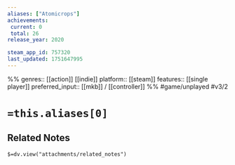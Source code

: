 ```yaml
---
aliases: ["Atomicrops"]
achievements:
 current: 0
 total: 26
release_year: 2020

steam_app_id: 757320
last_updated: 1751647995
---
```

%%
genres:: [[action]] [[indie]]
platform:: [[steam]]
features:: [[single player]]
preferred_input:: [[mkb]] / [[controller]]
%%
#game/unplayed
#v3/2

# `=this.aliases[0]`
## Related Notes
`$=dv.view("attachments/related_notes")`
